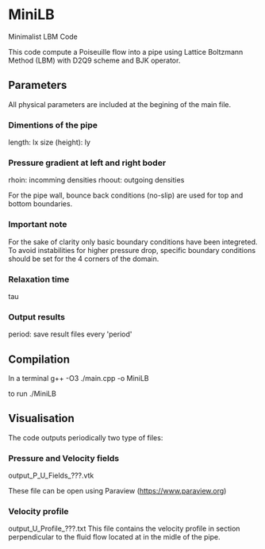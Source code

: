 # MiniLB
Minimalist LBM Code

This code compute a Poiseuille flow into a pipe using Lattice Boltzmann Method (LBM) with D2Q9 scheme and BJK operator.

## Parameters
All physical parameters are included at the begining of the main file.

### Dimentions of the pipe 
length: lx 
size (height): ly 

### Pressure gradient at left and right boder
rhoin: incomming densities
rhoout: outgoing densities

For the pipe wall, bounce back conditions (no-slip) are used for top and bottom boundaries.

### Important note
For the sake of clarity only basic boundary conditions have been integreted.
To avoid instabilities for higher pressure drop, specific boundary conditions
should be set for the 4 corners of the domain.

### Relaxation time
tau

### Output results
period: save result files every 'period' 

## Compilation

In a terminal
g++ -O3 ./main.cpp -o MiniLB

to run 
./MiniLB

## Visualisation

The code outputs periodically two type of files:

### Pressure and Velocity fields
output_P_U_Fields_???.vtk

These file can be open using Paraview (https://www.paraview.org)

### Velocity profile
output_U_Profile_???.txt
This file contains the velocity profile in section perpendicular to the fluid flow located at in the midle of the pipe. 


